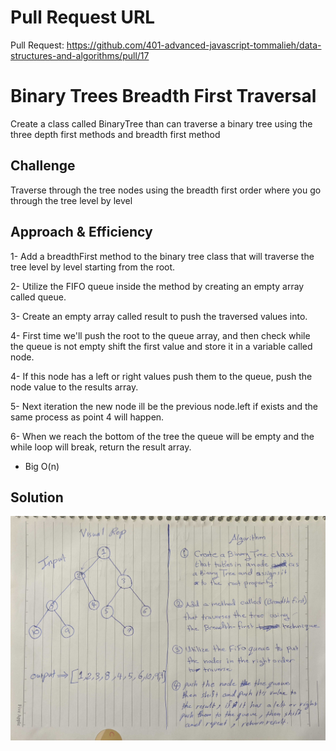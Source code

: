 # Pull Request URL
Pull Request: https://github.com/401-advanced-javascript-tommalieh/data-structures-and-algorithms/pull/17

# Binary Trees Breadth First Traversal
Create a class called BinaryTree than can traverse a binary tree using the three depth first methods and breadth first method

## Challenge
Traverse through the tree nodes using the breadth first order where you go through the tree level by level

## Approach & Efficiency
1- Add a breadthFirst method to the binary tree class that will traverse the tree level by level starting from the root.

2- Utilize the FIFO queue inside the method by creating an empty array called queue.

3- Create an empty array called result to push the traversed values into.

4- First time we'll push the root to the queue array, and then check while the queue is not empty shift the first value and store it in a variable called node.

4- If this node has a left or right values push them to the queue, push the node value to the results array.

5- Next iteration the new node ill be the previous node.left if exists and the same process as point 4 will happen.

6- When we reach the bottom of the tree the queue will be empty and the while loop will break, return the result array.

* Big O(n)

## Solution
![whiteboarding](./assets/whiteboarding2.jpg)